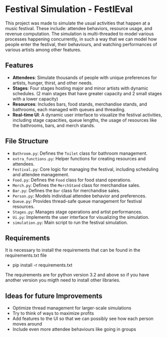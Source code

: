 # Festival Simulation - FestIEval

This project was made to simulate the usual activities that happen at a music festival. These include: attendee behaviors, resource usage, and revenue computation. The simulation is multi-threaded to model various processes happening concurrently, in such a way that we can model how people enter the festival, their behaviours, and watching performances of various artists among other features.

## Features

- **Attendees**: Simulate thousands of people with unique preferences for artists, hunger, thirst, and other needs.
- **Stages**: Four stages hosting major and minor artists with dynamic schedules. (2 main stages that have greater capacity and 2 small stages with a lower capacity)
- **Resources**: Includes bars, food stands, merchandise stands, and bathrooms, each managed with queues and threading.
- **Real-time UI**: A dynamic user interface to visualize the festival activities, including stage capacities, queue lengths, the usage of resources like the bathrooms, bars, and merch stands.

## File Structure

- `Bathroom.py`: Defines the `Toilet` class for bathroom management.  
- `extra_functions.py`: Helper functions for creating resources and attendees.
- `Festival.py`: Core logic for managing the festival, including scheduling and attendee management.
- `Food.py`: Defines the `Food` class for food stand operations.
- `Merch.py`: Defines the `MerchStand` class for merchandise sales.
- `Bar.py`: Defines the `Bar` class for merchandise sales.
- `Person.py`: Models individual attendee behavior and preferences.
- `Queue.py`: Provides thread-safe queue management for festival resources.
- `Stages.py`: Manages stage operations and artist performances.
- `Ui.py`: Implements the user interface for visualizing the simulation.
- `simulation.py`: Main script to run the festival simulation.


## Requirements
It is necessary to install the requirements that can be found in the requirements.txt file

- pip install -r requirements.txt 

The requirements are for python version 3.2 and above so if you have another version you migth need to install other libraries.


## Ideas for future Improvements
- Optimize thread management for larger-scale simulations
- Try to think of ways to maximize profits
- Add features to the UI so that we can possibly see how each person moves around
- Include even more attendee behaviours like going in groups